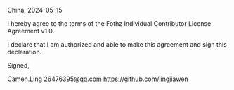 China, 2024-05-15

I hereby agree to the terms of the Fothz Individual Contributor License
Agreement v1.0.

I declare that I am authorized and able to make this agreement and sign this
declaration.

Signed,

Camen.Ling 26476395@qq.com https://github.com/lingjiawen
